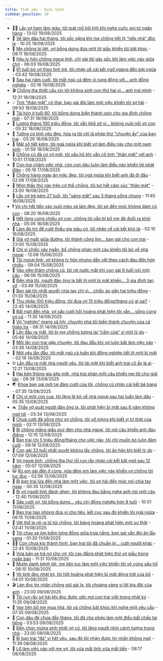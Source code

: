 ```yaml
---
title: Tình yêu - Giới tính
sidebar_position: 10
---
```


<!-- dantri-tinh-yeu-gioi-tinh:START -->
- 👨‍🏫 [Lấy vợ ham làm giàu, tôi toát mồ hôi hột khi nghe cuộc gọi từ ngân hàng](https://dantri.com.vn/tinh-yeu-gioi-tinh/lay-vo-ham-lam-giau-toi-toat-mo-hoi-hot-khi-nghe-cuoc-goi-tu-ngan-hang-20250816183722502.htm) - 13:02 19/08/2025
- 🦣 [Về làm dâu hai tháng, tôi sốc nặng khi mẹ chồng tiết lộ “nếp nhà” độc lạ](https://dantri.com.vn/tinh-yeu-gioi-tinh/ve-lam-dau-hai-thang-toi-soc-nang-khi-me-chong-tiet-lo-nep-nha-doc-la-20250819153011967.htm) - 10:25 19/08/2025
- 🔭 [Mẹ chồng bị liệt, vợ bỗng dưng đưa một tờ giấy khiến tôi bật khóc](https://dantri.com.vn/tinh-yeu-gioi-tinh/me-chong-bi-liet-vo-bong-dung-dua-mot-to-giay-khien-toi-bat-khoc-20250819145159623.htm) - 08:11 19/08/2025
- 🧐 [Hậu ly hôn chồng ngoại tình, chị gái tôi gây sốc khi làm việc này giữa chợ](https://dantri.com.vn/tinh-yeu-gioi-tinh/hau-ly-hon-chong-ngoai-tinh-chi-gai-toi-gay-soc-khi-lam-viec-nay-giua-cho-20250819110332788.htm) - 06:03 19/08/2025
- 🫶 [61 tuổi bỏ vợ theo tình trẻ, tôi nhận về cái kết ngỡ ngàng đến bật ngửa](https://dantri.com.vn/tinh-yeu-gioi-tinh/61-tuoi-bo-vo-theo-tinh-tre-toi-nhan-ve-cai-ket-ngo-ngang-den-bat-ngua-20250818102129138.htm) - 03:42 19/08/2025
- 💃 [Sau hai năm cưới, tôi mất ngủ cả đêm vì rung động với... anh đồng nghiệp](https://dantri.com.vn/tinh-yeu-gioi-tinh/sau-hai-nam-cuoi-toi-mat-ngu-ca-dem-vi-rung-dong-voi-anh-dong-nghiep-20250817200541860.htm) - 02:16 19/08/2025
- 🎬 [Chồng tha thiết cầu xin tôi không sinh con thứ hai vì... anh trai mình](https://dantri.com.vn/tinh-yeu-gioi-tinh/chong-tha-thiet-cau-xin-toi-khong-sinh-con-thu-hai-vi-anh-trai-minh-20250818171900223.htm) - 12:31 18/08/2025
- 💡 [Trót &quot;thân mật&quot; có thai, bạn gái đòi làm một việc khiến tôi sợ hãi](https://dantri.com.vn/tinh-yeu-gioi-tinh/trot-than-mat-co-thai-ban-gai-doi-lam-mot-viec-khien-toi-so-hai-20250818165000103.htm) - 09:50 18/08/2025
- 🙉 [Tái hôn ở tuổi 60, tôi bỗng dưng biến thành osin cho gia đình chồng mới](https://dantri.com.vn/tinh-yeu-gioi-tinh/tai-hon-o-tuoi-60-toi-bong-dung-bien-thanh-osin-cho-gia-dinh-chong-moi-20250817170152925.htm) - 07:31 18/08/2025
- 🚦 [Lương tháng 100 triệu đồng, tôi vẫn khổ sở vì... không nuôi nổi vợ con](https://dantri.com.vn/tinh-yeu-gioi-tinh/luong-thang-100-trieu-dong-toi-van-kho-so-vi-khong-nuoi-noi-vo-con-20250818115331156.htm) - 05:32 18/08/2025
- 🥸 [Tưởng có tình yêu đẹp, hóa ra tôi chỉ là phép thử &quot;chuyện ấy&quot; của bạn trai](https://dantri.com.vn/tinh-yeu-gioi-tinh/tuong-co-tinh-yeu-dep-hoa-ra-toi-chi-la-phep-thu-chuyen-ay-cua-ban-trai-20250817191100876.htm) - 03:26 18/08/2025
- 🤡 [Mất sổ tiết kiệm, tôi ngã ngửa khi biết vợ làm điều này cho một nam sinh](https://dantri.com.vn/tinh-yeu-gioi-tinh/mat-so-tiet-kiem-toi-nga-ngua-khi-biet-vo-lam-dieu-nay-cho-mot-nam-sinh-20250817172611821.htm) - 01:59 18/08/2025
- 🦩 [Chồng cũ đã có vợ mới, tôi xấu hổ khi vẫn cố tình &quot;thân mật&quot; với anh](https://dantri.com.vn/tinh-yeu-gioi-tinh/chong-cu-da-co-vo-moi-toi-xau-ho-khi-van-co-tinh-than-mat-voi-anh-20250817162424649.htm) - 10:51 17/08/2025
- 🤡 [Con trai chăm việc nhà, còn con dâu luôn làm điều này khiến tôi phát điên](https://dantri.com.vn/tinh-yeu-gioi-tinh/con-trai-cham-viec-nha-con-con-dau-luon-lam-dieu-nay-khien-toi-phat-dien-20250816183235960.htm) - 05:19 17/08/2025
- 🌊 [Chồng hàng ngày ăn mặc đẹp, tôi ngã ngửa khi biết anh đã đi đâu](https://dantri.com.vn/tinh-yeu-gioi-tinh/chong-hang-ngay-an-mac-dep-toi-nga-ngua-khi-biet-anh-da-di-dau-20250816235315121.htm) - 02:09 17/08/2025
- 🐘 [Nhìn thấy thứ này trên cơ thể chồng, tôi tụt hết cảm xúc &quot;thân mật&quot;](https://dantri.com.vn/tinh-yeu-gioi-tinh/nhin-thay-thu-nay-tren-co-the-chong-toi-tut-het-cam-xuc-than-mat-20250816180332926.htm) - 23:00 16/08/2025
- 🚀 [Lấy vợ trẻ kém 27 tuổi, tôi &quot;sáng mắt&quot; sau 3 tháng sống chung](https://dantri.com.vn/tinh-yeu-gioi-tinh/lay-vo-tre-kem-27-tuoi-toi-sang-mat-sau-3-thang-song-chung-20250816112726071.htm) - 11:45 16/08/2025
- 🕴 [Vợ chi hết tiền vào nuôi mèo và làm đẹp, tôi sợ đến mức không dám có con](https://dantri.com.vn/tinh-yeu-gioi-tinh/vo-chi-het-tien-vao-nuoi-meo-va-lam-dep-toi-so-den-muc-khong-dam-co-con-20250815173225613.htm) - 08:20 16/08/2025
- 🚀 [Hết lòng cưng chiều vợ con, chồng tôi vẫn bị bố mẹ đẻ đuổi ra khỏi nhà](https://dantri.com.vn/tinh-yeu-gioi-tinh/het-long-cung-chieu-vo-con-chong-toi-van-bi-bo-me-de-duoi-ra-khoi-nha-20250816020539229.htm) - 05:05 16/08/2025
- 👺 [Làm đủ trò để cưới thiếu gia giàu có, tôi nhận về cái kết khó tả](https://dantri.com.vn/tinh-yeu-gioi-tinh/lam-du-tro-de-cuoi-thieu-gia-giau-co-toi-nhan-ve-cai-ket-kho-ta-20250815165816970.htm) - 02:10 16/08/2025
- 💄 [Giả vờ ngất giữa đường, tôi thành công tìm... bạn gái cho con trai](https://dantri.com.vn/tinh-yeu-gioi-tinh/gia-vo-ngat-giua-duong-toi-thanh-cong-tim-ban-gai-cho-con-trai-20250815014806828.htm) - 23:00 15/08/2025
- 🌊 [Chỉ vì chiếc váy ngắn, bố chồng phán một câu khiến tôi bỏ về nhà ngoại](https://dantri.com.vn/tinh-yeu-gioi-tinh/chi-vi-chiec-vay-ngan-bo-chong-phan-mot-cau-khien-toi-bo-ve-nha-ngoai-20250815161534793.htm) - 12:09 15/08/2025
- 🚦 [Tôi ngoại tình, vợ không ly hôn nhưng dằn vặt theo cách đau đớn hơn nhiều](https://dantri.com.vn/tinh-yeu-gioi-tinh/toi-ngoai-tinh-vo-khong-ly-hon-nhung-dan-vat-theo-cach-dau-don-hon-nhieu-20250815160423972.htm) - 09:04 15/08/2025
- 👹 [Vào viện thăm chồng cũ, tôi rơi nước mắt khi con gái 6 tuổi nói một câu](https://dantri.com.vn/tinh-yeu-gioi-tinh/vao-vien-tham-chong-cu-toi-roi-nuoc-mat-khi-con-gai-6-tuoi-noi-mot-cau-20250815130415698.htm) - 06:06 15/08/2025
- 🚀 [Đến nhà tôi, người đàn ông lạ tiết lộ một bí mật khiến... 3 gia đình tan vỡ](https://dantri.com.vn/tinh-yeu-gioi-tinh/den-nha-toi-nguoi-dan-ong-la-tiet-lo-mot-bi-mat-khien-3-gia-dinh-tan-vo-20250814162543545.htm) - 03:49 15/08/2025
- 🌁 [Bạn gái tôi nhất quyết chia tay chỉ vì... chiếc áo gần hai triệu đồng](https://dantri.com.vn/tinh-yeu-gioi-tinh/ban-gai-toi-nhat-quyet-chia-tay-chi-vi-chiec-ao-gan-hai-trieu-dong-20250814103728473.htm) - 01:30 15/08/2025
- 🧰 [Thu nhập 100 triệu đồng, tôi đưa vợ 15 triệu đồng/tháng có gì sai?](https://dantri.com.vn/tinh-yeu-gioi-tinh/thu-nhap-100-trieu-dong-toi-dua-vo-15-trieu-dongthang-co-gi-sai-20250815012818602.htm) - 22:45 14/08/2025
- 🦅 [Bất ngờ đến nhà, vợ sắp cưới hốt hoảng phát hiện tôi vẫn... sống cùng vợ cũ](https://dantri.com.vn/tinh-yeu-gioi-tinh/bat-ngo-den-nha-vo-sap-cuoi-hot-hoang-phat-hien-toi-van-song-cung-vo-cu-20250814132026021.htm) - 11:35 14/08/2025
- 🌈 [Vợ “nghiện” mạng xã hội, chuyện nhà tôi biến thành chuyện của cả thiên hạ](https://dantri.com.vn/tinh-yeu-gioi-tinh/vo-nghien-mang-xa-hoi-chuyen-nha-toi-bien-thanh-chuyen-cua-ca-thien-ha-20250814095833524.htm) - 08:31 14/08/2025
- 🌋 [Lần đầu ra mắt, tôi bị mẹ chồng tương lai “cấm cửa” vì một lý do](https://dantri.com.vn/tinh-yeu-gioi-tinh/lan-dau-ra-mat-toi-bi-me-chong-tuong-lai-cam-cua-vi-mot-ly-do-20250814094654765.htm) - 05:46 14/08/2025
- 👺 [Mỗi lần con trai gặp chuyện, tôi đau đầu khi vợ luôn bắt làm việc này](https://dantri.com.vn/tinh-yeu-gioi-tinh/moi-lan-con-trai-gap-chuyen-toi-dau-dau-khi-vo-luon-bat-lam-viec-nay-20250813161824328.htm) - 03:36 14/08/2025
- 🎃 [Mới yêu lần đầu, tôi mất ngủ cả tuần khi đồng nghiệp tiết lộ một bí mật](https://dantri.com.vn/tinh-yeu-gioi-tinh/moi-yeu-lan-dau-toi-mat-ngu-ca-tuan-khi-dong-nghiep-tiet-lo-mot-bi-mat-20250811185227435.htm) - 02:16 14/08/2025
- 🤓 [Lần đầu ra mắt nhà người yêu, tôi tái mặt khi biết anh trai cô ấy là ai](https://dantri.com.vn/tinh-yeu-gioi-tinh/lan-dau-ra-mat-nha-nguoi-yeu-toi-tai-mat-khi-biet-anh-trai-co-ay-la-ai-20250812144842621.htm) - 12:21 13/08/2025
- 🤠 [Hai bên thông gia gặp mặt, nhà trai phán một câu khiến mẹ tôi cho giải tán](https://dantri.com.vn/tinh-yeu-gioi-tinh/hai-ben-thong-gia-gap-mat-nha-trai-phan-mot-cau-khien-me-toi-cho-giai-tan-20250813161141169.htm) - 09:39 13/08/2025
- 🌏 [Khoe bạn gái mới tại đám cưới của tôi, chồng cũ nhận cái kết bẽ bàng](https://dantri.com.vn/tinh-yeu-gioi-tinh/khoe-ban-gai-moi-tai-dam-cuoi-cua-toi-chong-cu-nhan-cai-ket-be-bang-20250813143422637.htm) - 07:35 13/08/2025
- 🚀 [Chỉ vì một con cua, tôi lặng lẽ bỏ về nhà ngoại sau hai tuần làm dâu](https://dantri.com.vn/tinh-yeu-gioi-tinh/chi-vi-mot-con-cua-toi-lang-le-bo-ve-nha-ngoai-sau-hai-tuan-lam-dau-20250813121507288.htm) - 05:35 13/08/2025
- 🏊 [Thấy vợ quát người đàn ông lạ, tôi phát hiện bí mật sau 6 năm không ngờ tới](https://dantri.com.vn/tinh-yeu-gioi-tinh/thay-vo-quat-nguoi-dan-ong-la-toi-phat-hien-bi-mat-sau-6-nam-khong-ngo-toi-20250813024913670.htm) - 03:34 13/08/2025
- 🦒 [Chưa cưới đã sống như vợ chồng, tôi vỡ mộng khi biết vị trí thật của mình](https://dantri.com.vn/tinh-yeu-gioi-tinh/chua-cuoi-da-song-nhu-vo-chong-toi-vo-mong-khi-biet-vi-tri-that-cua-minh-20250812015925636.htm) - 02:11 13/08/2025
- 💂 [Bị chồng mắng giấu quỹ đen cho nhà ngoại, tôi nói câu khiến anh đau điếng](https://dantri.com.vn/tinh-yeu-gioi-tinh/bi-chong-mang-giau-quy-den-cho-nha-ngoai-toi-noi-cau-khien-anh-dau-dieng-20250812173124754.htm) - 12:15 12/08/2025
- 💫 [Bạn trai chi 5 triệu đồng/tháng cho việc này, tôi chỉ muốn bỏ luôn đám cưới](https://dantri.com.vn/tinh-yeu-gioi-tinh/ban-trai-chi-5-trieu-dongthang-cho-viec-nay-toi-chi-muon-bo-luon-dam-cuoi-20250812153221023.htm) - 09:18 12/08/2025
- 🧠 [Con gái 33 tuổi nhất quyết không lấy chồng, tôi ân hận khi biết lý do](https://dantri.com.vn/tinh-yeu-gioi-tinh/con-gai-33-tuoi-nhat-quyet-khong-lay-chong-toi-an-han-khi-biet-ly-do-20250812114657674.htm) - 07:09 12/08/2025
- 🎡 [Vợ ngoại tình, chồng tha thứ rồi run rẩy nhận cái kết bất ngờ sau 12 năm](https://dantri.com.vn/tinh-yeu-gioi-tinh/vo-ngoai-tinh-chong-tha-thu-roi-run-ray-nhan-cai-ket-bat-ngo-sau-12-nam-20250807184022979.htm) - 05:07 12/08/2025
- 😺 [Rủ em gái đến ở cùng, nửa đêm em làm việc này khiến vợ chồng tôi lục đục](https://dantri.com.vn/tinh-yeu-gioi-tinh/ru-em-gai-den-o-cung-nua-dem-em-lam-viec-nay-khien-vo-chong-toi-luc-duc-20250810222707018.htm) - 02:56 12/08/2025
- 🥰 [Bị bạn trai lừa đến nhà làm một việc, tôi sợ hãi đến mức nói chia tay ngay](https://dantri.com.vn/tinh-yeu-gioi-tinh/bi-ban-trai-lua-den-nha-lam-mot-viec-toi-so-hai-den-muc-noi-chia-tay-ngay-20250811124613388.htm) - 00:35 12/08/2025
- 🐲 [Bị vợ người tình đánh ghen, tôi không đau bằng nghe anh nói một câu](https://dantri.com.vn/tinh-yeu-gioi-tinh/bi-vo-nguoi-tinh-danh-ghen-toi-khong-dau-bang-nghe-anh-noi-mot-cau-20250811104555550.htm) - 12:40 11/08/2025
- 🌝 [Sắp cưới vợ, tôi bỗng dưng... yêu chị đồng nghiệp hơn 9 tuổi](https://dantri.com.vn/tinh-yeu-gioi-tinh/sap-cuoi-vo-toi-bong-dung-yeu-chi-dong-nghiep-hon-9-tuoi-20250811170139397.htm) - 10:01 11/08/2025
- 🐲 [Bạn trai hào phóng đưa ví cho tiêu, kết cục sau đó khiến tôi ngã ngửa](https://dantri.com.vn/tinh-yeu-gioi-tinh/ban-trai-hao-phong-dua-vi-cho-tieu-ket-cuc-sau-do-khien-toi-nga-ngua-20250811131531045.htm) - 06:15 11/08/2025
- 📝 [Vật thể lạ rơi ra từ túi chồng, tôi bàng hoàng phát hiện một sự thật](https://dantri.com.vn/tinh-yeu-gioi-tinh/vat-the-la-roi-ra-tu-tui-chong-toi-bang-hoang-phat-hien-mot-su-that-20250811043420310.htm) - 03:41 11/08/2025
- 🦏 [Tôi chạy xe ôm kiếm từng đồng giữa trưa nắng, bạn gái vẫn đòi ăn lẩu sang](https://dantri.com.vn/tinh-yeu-gioi-tinh/toi-chay-xe-om-kiem-tung-dong-giua-trua-nang-ban-gai-van-doi-an-lau-sang-20250808105936188.htm) - 01:30 11/08/2025
- 🧑‍🏫 [Con chưa kịp thành hình, bạn trai tôi đã chuẩn bị... cưới người khác](https://dantri.com.vn/tinh-yeu-gioi-tinh/con-chua-kip-thanh-hinh-ban-trai-toi-da-chuan-bi-cuoi-nguoi-khac-20250808190231821.htm) - 22:45 10/08/2025
- 🦍 [Vừa bán xe trả nợ cho vợ, tôi cay đắng phát hiện thứ vợ giấu trong ngăn bàn](https://dantri.com.vn/tinh-yeu-gioi-tinh/vua-ban-xe-tra-no-cho-vo-toi-cay-dang-phat-hien-thu-vo-giau-trong-ngan-ban-20250810144418052.htm) - 11:31 10/08/2025
- 🌋 [Mượn danh bệnh tật, mẹ liên tục làm một việc khiến tôi vô cùng xấu hổ](https://dantri.com.vn/tinh-yeu-gioi-tinh/muon-danh-benh-tat-me-lien-tuc-lam-mot-viec-khien-toi-vo-cung-xau-ho-20250810110919720.htm) - 08:10 10/08/2025
- 💯 [Vô tình đọc nhật ký, tôi hốt hoảng phát hiện bí mật động trời của bố](https://dantri.com.vn/tinh-yeu-gioi-tinh/vo-tinh-doc-nhat-ky-toi-hot-hoang-phat-hien-bi-mat-dong-troi-cua-bo-20250809172419033.htm) - 04:01 10/08/2025
- 🎬 [Lén đọc tin nhắn chồng gửi gái lạ, tôi choáng váng vì lời bịa đặt của anh](https://dantri.com.vn/tinh-yeu-gioi-tinh/len-doc-tin-nhan-chong-gui-gai-la-toi-choang-vang-vi-loi-bia-dat-cua-anh-20250809110515499.htm) - 23:00 09/08/2025
- 📝 [Tôi run rẩy sợ hãi khi đọc được ước mơ con trai viết trong nhật ký](https://dantri.com.vn/tinh-yeu-gioi-tinh/toi-run-ray-so-hai-khi-doc-duoc-uoc-mo-con-trai-viet-trong-nhat-ky-20250808182029734.htm) - 11:35 09/08/2025
- 🧐 [Vay tiền bố mẹ mua nhà, tôi và chồng bật khóc khi nghe một yêu cầu](https://dantri.com.vn/tinh-yeu-gioi-tinh/vay-tien-bo-me-mua-nha-toi-va-chong-bat-khoc-khi-nghe-mot-yeu-cau-20250809110440438.htm) - 07:35 09/08/2025
- 🤠 [Con dâu đẻ chưa đầy tháng, tôi đã cho phép làm một điều bất chấp tai tiếng](https://dantri.com.vn/tinh-yeu-gioi-tinh/con-dau-de-chua-day-thang-toi-da-cho-phep-lam-mot-dieu-bat-chap-tai-tieng-20250807171440880.htm) - 03:53 09/08/2025
- 💼 [Đến chúc mừng sinh nhật vợ cũ, tôi lặng người nhìn cảnh tượng trong nhà](https://dantri.com.vn/tinh-yeu-gioi-tinh/den-chuc-mung-sinh-nhat-vo-cu-toi-lang-nguoi-nhin-canh-tuong-trong-nha-20250807220819159.htm) - 23:00 08/08/2025
- 💪 [Bị bạn trai “đá” vì hết yêu, sau đó tôi nhận được tin nhắn không ngờ](https://dantri.com.vn/tinh-yeu-gioi-tinh/bi-ban-trai-da-vi-het-yeu-sau-do-toi-nhan-duoc-tin-nhan-khong-ngo-20250807210514457.htm) - 11:39 08/08/2025
- 💂 [Lỡ làm việc này với mẹ vợ, tôi vừa mất tình vừa mất tiền](https://dantri.com.vn/tinh-yeu-gioi-tinh/lo-lam-viec-nay-voi-me-vo-toi-vua-mat-tinh-vua-mat-tien-20250807161459494.htm) - 08:17 08/08/2025<!-- dantri-tinh-yeu-gioi-tinh:END -->
